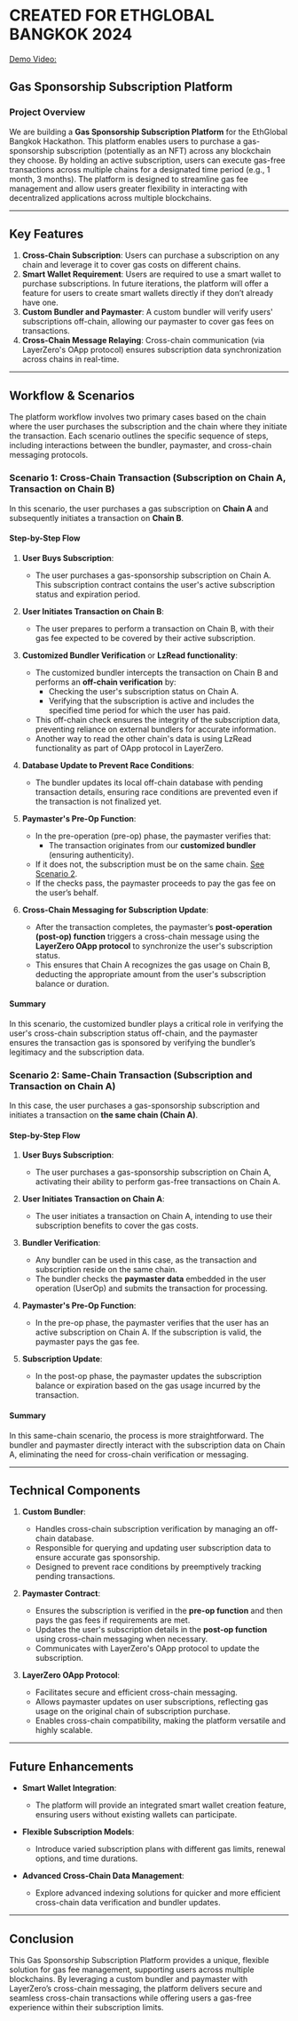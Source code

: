 # CREATED FOR ETHGLOBAL BANGKOK 2024

[Demo Video:](https://drive.google.com/file/d/1AxezcKn9C2eGn0YxuagovXf7BWNQC7X7/view?usp=drive_link)

## Gas Sponsorship Subscription Platform

### Project Overview
We are building a **Gas Sponsorship Subscription Platform** for the EthGlobal Bangkok Hackathon. This platform enables users to purchase a gas-sponsorship subscription (potentially as an NFT) across any blockchain they choose. By holding an active subscription, users can execute gas-free transactions across multiple chains for a designated time period (e.g., 1 month, 3 months). The platform is designed to streamline gas fee management and allow users greater flexibility in interacting with decentralized applications across multiple blockchains.

---

## Key Features
1. **Cross-Chain Subscription**: Users can purchase a subscription on any chain and leverage it to cover gas costs on different chains.
2. **Smart Wallet Requirement**: Users are required to use a smart wallet to purchase subscriptions. In future iterations, the platform will offer a feature for users to create smart wallets directly if they don’t already have one.
3. **Custom Bundler and Paymaster**: A custom bundler will verify users' subscriptions off-chain, allowing our paymaster to cover gas fees on transactions.
4. **Cross-Chain Message Relaying**: Cross-chain communication (via LayerZero's OApp protocol) ensures subscription data synchronization across chains in real-time.

---

## Workflow & Scenarios

The platform workflow involves two primary cases based on the chain where the user purchases the subscription and the chain where they initiate the transaction. Each scenario outlines the specific sequence of steps, including interactions between the bundler, paymaster, and cross-chain messaging protocols.

### Scenario 1: Cross-Chain Transaction (Subscription on Chain A, Transaction on Chain B)
In this scenario, the user purchases a gas subscription on **Chain A** and subsequently initiates a transaction on **Chain B**.

#### Step-by-Step Flow

1. **User Buys Subscription**:
    - The user purchases a gas-sponsorship subscription on Chain A. This subscription contract contains the user's active subscription status and expiration period.

2. **User Initiates Transaction on Chain B**:
    - The user prepares to perform a transaction on Chain B, with their gas fee expected to be covered by their active subscription.

3. **Customized Bundler Verification** or **LzRead functionality**:
    - The customized bundler intercepts the transaction on Chain B and performs an **off-chain verification** by:
        - Checking the user's subscription status on Chain A.
        - Verifying that the subscription is active and includes the specified time period for which the user has paid.
    - This off-chain check ensures the integrity of the subscription data, preventing reliance on external bundlers for accurate information.
    - Another way to read the other chain's data is using LzRead functionality as part of OApp protocol in LayerZero.

4. **Database Update to Prevent Race Conditions**:
    - The bundler updates its local off-chain database with pending transaction details, ensuring race conditions are prevented even if the transaction is not finalized yet.

5. **Paymaster's Pre-Op Function**:
    - In the pre-operation (pre-op) phase, the paymaster verifies that:
        - The transaction originates from our **customized bundler** (ensuring authenticity).
    - If it does not, the subscription must be on the same chain. [See Scenario 2](#scenario-2-same-chain-transaction-subscription-and-transaction-on-chain-a).
    - If the checks pass, the paymaster proceeds to pay the gas fee on the user’s behalf.

6. **Cross-Chain Messaging for Subscription Update**:
    - After the transaction completes, the paymaster’s **post-operation (post-op) function** triggers a cross-chain message using the **LayerZero OApp protocol** to synchronize the user's subscription status.
    - This ensures that Chain A recognizes the gas usage on Chain B, deducting the appropriate amount from the user's subscription balance or duration.

#### Summary
In this scenario, the customized bundler plays a critical role in verifying the user's cross-chain subscription status off-chain, and the paymaster ensures the transaction gas is sponsored by verifying the bundler’s legitimacy and the subscription data.

### Scenario 2: Same-Chain Transaction (Subscription and Transaction on Chain A)
In this case, the user purchases a gas-sponsorship subscription and initiates a transaction on **the same chain (Chain A)**.

#### Step-by-Step Flow

1. **User Buys Subscription**:
    - The user purchases a gas-sponsorship subscription on Chain A, activating their ability to perform gas-free transactions on Chain A.

2. **User Initiates Transaction on Chain A**:
    - The user initiates a transaction on Chain A, intending to use their subscription benefits to cover the gas costs.

3. **Bundler Verification**:
    - Any bundler can be used in this case, as the transaction and subscription reside on the same chain.
    - The bundler checks the **paymaster data** embedded in the user operation (UserOp) and submits the transaction for processing.

4. **Paymaster's Pre-Op Function**:
    - In the pre-op phase, the paymaster verifies that the user has an active subscription on Chain A. If the subscription is valid, the paymaster pays the gas fee.

5. **Subscription Update**:
    - In the post-op phase, the paymaster updates the subscription balance or expiration based on the gas usage incurred by the transaction.

#### Summary
In this same-chain scenario, the process is more straightforward. The bundler and paymaster directly interact with the subscription data on Chain A, eliminating the need for cross-chain verification or messaging.

---

## Technical Components

1. **Custom Bundler**:
    - Handles cross-chain subscription verification by managing an off-chain database.
    - Responsible for querying and updating user subscription data to ensure accurate gas sponsorship.
    - Designed to prevent race conditions by preemptively tracking pending transactions.

2. **Paymaster Contract**:
    - Ensures the subscription is verified in the **pre-op function** and then pays the gas fees if requirements are met.
    - Updates the user's subscription details in the **post-op function** using cross-chain messaging when necessary.
    - Communicates with LayerZero's OApp protocol to update the subscription.

3. **LayerZero OApp Protocol**:
    - Facilitates secure and efficient cross-chain messaging.
    - Allows paymaster updates on user subscriptions, reflecting gas usage on the original chain of subscription purchase.
    - Enables cross-chain compatibility, making the platform versatile and highly scalable.

---

## Future Enhancements

- **Smart Wallet Integration**:
    - The platform will provide an integrated smart wallet creation feature, ensuring users without existing wallets can participate.

- **Flexible Subscription Models**:
    - Introduce varied subscription plans with different gas limits, renewal options, and time durations.

- **Advanced Cross-Chain Data Management**:
    - Explore advanced indexing solutions for quicker and more efficient cross-chain data verification and bundler updates.

---

## Conclusion
This Gas Sponsorship Subscription Platform provides a unique, flexible solution for gas fee management, supporting users across multiple blockchains. By leveraging a custom bundler and paymaster with LayerZero’s cross-chain messaging, the platform delivers secure and seamless cross-chain transactions while offering users a gas-free experience within their subscription limits.

